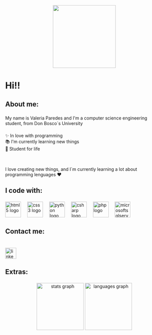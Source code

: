 <div align="center">
  <img height="200" src="https://res.cloudinary.com/dhotqeo6c/image/upload/v1745798862/github-header-image_2_ka5iq3.png"  />
</div>

###

<h1 align="left">Hi!!</h1>

###

<h2 align="left">About me:</h2>

###

<p align="left">My name is Valeria Paredes and I'm a computer science engineering student, from Don Bosco´s University</p>

###

<p align="left">✨ In love with programming<br>📚 I'm currently learning new things<br>🌵 Student for life</p><br><br>I love creating new things, and I´m currently learning a lot about programming lenguages ❤️</p>

###

<h2 align="left">I code with:</h2>

###

<div align="left">
  <img src="https://cdn.jsdelivr.net/gh/devicons/devicon/icons/html5/html5-original.svg" height="50" alt="html5 logo"  />
  <img width="12" />
  <img src="https://cdn.jsdelivr.net/gh/devicons/devicon/icons/css3/css3-original.svg" height="50" alt="css3 logo"  />
  <img width="12" />
  <img src="https://cdn.jsdelivr.net/gh/devicons/devicon/icons/python/python-original.svg" height="50" alt="python logo"  />
  <img width="12" />
  <img src="https://cdn.jsdelivr.net/gh/devicons/devicon/icons/csharp/csharp-original.svg" height="50" alt="csharp logo"  />
  <img width="12" />
  <img src="https://cdn.jsdelivr.net/gh/devicons/devicon/icons/php/php-original.svg" height="50" alt="php logo"  />
  <img width="12" />
  <img src="https://cdn.jsdelivr.net/gh/devicons/devicon/icons/microsoftsqlserver/microsoftsqlserver-plain-wordmark.svg" height="50" alt="microsoftsqlserver logo"  />
</div>

###

<h2 align="left">Contact me:</h2>

###

<br clear="both">

<div align="left">
  <a href="www.linkedin.com/in/valeria-liseth-paredes-lara-485411362" target="_blank">
    <img src="https://img.shields.io/static/v1?message=LinkedIn&logo=linkedin&label=&color=0077B5&logoColor=white&labelColor=&style=for-the-badge" height="35" alt="linkedin logo"  />
  </a>
</div>

###

<h2 align="left">Extras:</h2>

###

<div align="center">
  <img src="https://github-readme-stats.vercel.app/api?username=Valulu81&hide_title=false&hide_rank=false&show_icons=true&include_all_commits=true&count_private=true&disable_animations=false&theme=radical&locale=en&hide_border=false" height="150" alt="stats graph"  />
  <img src="https://github-readme-stats.vercel.app/api/top-langs?username=Valulu81&locale=en&hide_title=false&layout=compact&card_width=320&langs_count=5&theme=radical&hide_border=false" height="150" alt="languages graph"  />
</div>

###
